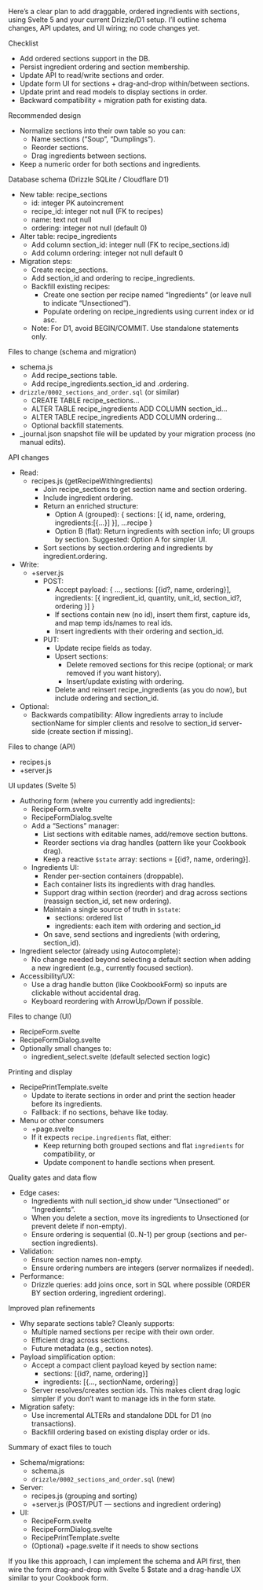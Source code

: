 Here’s a clear plan to add draggable, ordered ingredients with sections, using Svelte 5 and your current Drizzle/D1 setup. I’ll outline schema changes, API updates, and UI wiring; no code changes yet.

Checklist
- Add ordered sections support in the DB.
- Persist ingredient ordering and section membership.
- Update API to read/write sections and order.
- Update form UI for sections + drag-and-drop within/between sections.
- Update print and read models to display sections in order.
- Backward compatibility + migration path for existing data.

Recommended design
- Normalize sections into their own table so you can:
  - Name sections (“Soup”, “Dumplings”).
  - Reorder sections.
  - Drag ingredients between sections.
- Keep a numeric order for both sections and ingredients.

Database schema (Drizzle SQLite / Cloudflare D1)
- New table: recipe_sections
  - id: integer PK autoincrement
  - recipe_id: integer not null (FK to recipes)
  - name: text not null
  - ordering: integer not null (default 0)
- Alter table: recipe_ingredients
  - Add column section_id: integer null (FK to recipe_sections.id)
  - Add column ordering: integer not null default 0
- Migration steps:
  - Create recipe_sections.
  - Add section_id and ordering to recipe_ingredients.
  - Backfill existing recipes:
    - Create one section per recipe named “Ingredients” (or leave null to indicate “Unsectioned”).
    - Populate ordering on recipe_ingredients using current index or id asc.
  - Note: For D1, avoid BEGIN/COMMIT. Use standalone statements only.

Files to change (schema and migration)
- schema.js
  - Add recipe_sections table.
  - Add recipe_ingredients.section_id and .ordering.
- `drizzle/0002_sections_and_order.sql` (or similar)
  - CREATE TABLE recipe_sections…
  - ALTER TABLE recipe_ingredients ADD COLUMN section_id…
  - ALTER TABLE recipe_ingredients ADD COLUMN ordering…
  - Optional backfill statements.
- _journal.json snapshot file will be updated by your migration process (no manual edits).

API changes
- Read:
  - recipes.js (getRecipeWithIngredients)
    - Join recipe_sections to get section name and section ordering.
    - Include ingredient ordering.
    - Return an enriched structure:
      - Option A (grouped): { sections: [{ id, name, ordering, ingredients:[{…}] }], …recipe }
      - Option B (flat): Return ingredients with section info; UI groups by section. Suggested: Option A for simpler UI.
    - Sort sections by section.ordering and ingredients by ingredient.ordering.
- Write:
  - +server.js
    - POST:
      - Accept payload: { …, sections: [{id?, name, ordering}], ingredients: [{ ingredient_id, quantity, unit_id, section_id?, ordering }] }
      - If sections contain new (no id), insert them first, capture ids, and map temp ids/names to real ids.
      - Insert ingredients with their ordering and section_id.
    - PUT:
      - Update recipe fields as today.
      - Upsert sections:
        - Delete removed sections for this recipe (optional; or mark removed if you want history).
        - Insert/update existing with ordering.
      - Delete and reinsert recipe_ingredients (as you do now), but include ordering and section_id.
- Optional:
  - Backwards compatibility: Allow ingredients array to include sectionName for simpler clients and resolve to section_id server-side (create section if missing).

Files to change (API)
- recipes.js
- +server.js

UI updates (Svelte 5)
- Authoring form (where you currently add ingredients):
  - RecipeForm.svelte
  - RecipeFormDialog.svelte
  - Add a “Sections” manager:
    - List sections with editable names, add/remove section buttons.
    - Reorder sections via drag handles (pattern like your Cookbook drag).
    - Keep a reactive `$state` array: sections = [{id?, name, ordering}].
  - Ingredients UI:
    - Render per-section containers (droppable).
    - Each container lists its ingredients with drag handles.
    - Support drag within section (reorder) and drag across sections (reassign section_id, set new ordering).
    - Maintain a single source of truth in `$state`:
      - sections: ordered list
      - ingredients: each item with ordering and section_id
    - On save, send sections and ingredients (with ordering, section_id).
- Ingredient selector (already using Autocomplete):
  - No change needed beyond selecting a default section when adding a new ingredient (e.g., currently focused section).
- Accessibility/UX:
  - Use a drag handle button (like CookbookForm) so inputs are clickable without accidental drag.
  - Keyboard reordering with ArrowUp/Down if possible.

Files to change (UI)
- RecipeForm.svelte
- RecipeFormDialog.svelte
- Optionally small changes to:
  - ingredient_select.svelte (default selected section logic)

Printing and display
- RecipePrintTemplate.svelte
  - Update to iterate sections in order and print the section header before its ingredients.
  - Fallback: if no sections, behave like today.
- Menu or other consumers
  - +page.svelte
  - If it expects `recipe.ingredients` flat, either:
    - Keep returning both grouped sections and flat `ingredients` for compatibility, or
    - Update component to handle sections when present.

Quality gates and data flow
- Edge cases:
  - Ingredients with null section_id show under “Unsectioned” or “Ingredients”.
  - When you delete a section, move its ingredients to Unsectioned (or prevent delete if non-empty).
  - Ensure ordering is sequential (0..N-1) per group (sections and per-section ingredients).
- Validation:
  - Ensure section names non-empty.
  - Ensure ordering numbers are integers (server normalizes if needed).
- Performance:
  - Drizzle queries: add joins once, sort in SQL where possible (ORDER BY section ordering, ingredient ordering).

Improved plan refinements
- Why separate sections table? Cleanly supports:
  - Multiple named sections per recipe with their own order.
  - Efficient drag across sections.
  - Future metadata (e.g., section notes).
- Payload simplification option:
  - Accept a compact client payload keyed by section name:
    - sections: [{id?, name, ordering}]
    - ingredients: [{…, sectionName, ordering}]
  - Server resolves/creates section ids. This makes client drag logic simpler if you don’t want to manage ids in the form state.
- Migration safety:
  - Use incremental ALTERs and standalone DDL for D1 (no transactions).
  - Backfill ordering based on existing display order or ids.

Summary of exact files to touch
- Schema/migrations:
  - schema.js
  - `drizzle/0002_sections_and_order.sql` (new)
- Server:
  - recipes.js (grouping and sorting)
  - +server.js (POST/PUT — sections and ingredient ordering)
- UI:
  - RecipeForm.svelte
  - RecipeFormDialog.svelte
  - RecipePrintTemplate.svelte
  - (Optional) +page.svelte if it needs to show sections

If you like this approach, I can implement the schema and API first, then wire the form drag-and-drop with Svelte 5 $state and a drag-handle UX similar to your Cookbook form.